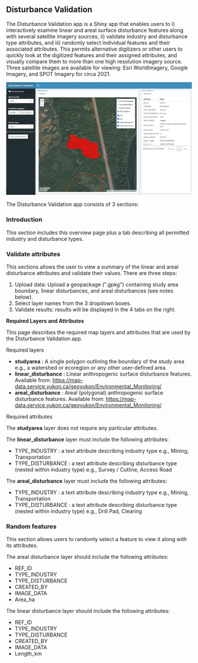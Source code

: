 ## Disturbance Validation

The Disturbance Validation app is a Shiny app that enables users to i) interactively examine linear and areal surface disturbance features along with several satellite imagery sources, ii) validate industry and disturbance type attributes, and iii) randomly select individual features and their associated attributes. This permits alternative digitizers or other users to quickly look at the digitized features and their assigned attributes, and visually compare them to more than one high resolution imagery source. Three satellite images are available for viewing: Esri WorldImagery, Google Imagery, and SPOT Imagery for circa 2021.

<center><img src="app.jpg" width="600"></center>

The Disturbance Validation app consists of 3 sections:

### Introduction

This section includes this overview page plus a tab describing all permitted industry and disturbance types.

### Validate attributes

This sections allows the user to view a summary of the linear and areal disturbance attributes and validate their values. There are three steps:

1. Upload data: Upload a geopackage (".gpkg") containing study area boundary, linear disturbances, and areal disturbances (see notes below). 
2. Select layer names from the 3 dropdown boxes.
3. Validate results: results will be displayed in the 4 tabs on the right.

**Required Layers and Attributes**
  
This page describes the required map layers and attributes that are used by the Disturbance Validation app.
  
Required layers

- **studyarea** : A single polygon outlining the boundary of the study area e.g., a watershed or ecoregion or any other user-defined area.
- **linear_disturbance** : Linear anthropogenic surface disturbance features. Available from: https://map-data.service.yukon.ca/geoyukon/Environmental_Monitoring/
- **areal_disturbance** : Areal (polygonal) anthropogenic surface disturbance features. Available from: https://map-data.service.yukon.ca/geoyukon/Environmental_Monitoring/

Required attributes

The **studyarea** layer does not require any particular attributes.

The **linear_disturbance** layer must include the following attributes:
    
- TYPE_INDUSTRY : a text attribute describing industry type e.g., Mining, Transportation
- TYPE_DISTURBANCE : a text attribute describing disturbance type (nested within industry type) e.g., Survey / Cutline, Access Road
  
The **areal_disturbance** layer must include the following attributes:
    
- TYPE_INDUSTRY : a text attribute describing industry type e.g., Mining, Transportation
- TYPE_DISTURBANCE : a text attribute describing disturbance type (nested within industry type) e.g., Drill Pad, Clearing


### Random features

This section allows users to randomly select a feature to view it along with its attributes.

The areal disturbance layer should include the following attributes:
  - REF_ID
  - TYPE_INDUSTRY
  - TYPE_DISTURBANCE
  - CREATED_BY
  - IMAGE_DATA
  - Area_ha

The linear disturbance layer should include the following attributes:
  - REF_ID
  - TYPE_INDUSTRY
  - TYPE_DISTURBANCE
  - CREATED_BY
  - IMAGE_DATA
  - Length_km

